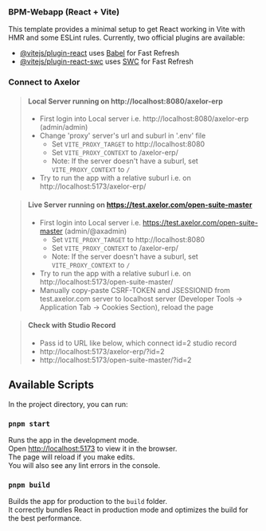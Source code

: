 ### BPM-Webapp (React + Vite)

This template provides a minimal setup to get React working in Vite with HMR and some ESLint rules. Currently, two official plugins are available:

- [@vitejs/plugin-react](https://github.com/vitejs/vite-plugin-react/blob/main/packages/plugin-react/README.md) uses [Babel](https://babeljs.io/) for Fast Refresh
- [@vitejs/plugin-react-swc](https://github.com/vitejs/vite-plugin-react-swc) uses [SWC](https://swc.rs/) for Fast Refresh

### Connect to Axelor

> #### Local Server running on http://localhost:8080/axelor-erp
>
> - First login into Local server i.e. http://localhost:8080/axelor-erp (admin/admin)
> - Change 'proxy' server's url and suburl in '.env' file
>   - Set `VITE_PROXY_TARGET` to http://localhost:8080
>   - Set `VITE_PROXY_CONTEXT` to /axelor-erp/
>   - Note: If the server doesn't have a suburl, set `VITE_PROXY_CONTEXT` to `/`
> - Try to run the app with a relative suburl i.e. on http://localhost:5173/axelor-erp/

> #### Live Server running on https://test.axelor.com/open-suite-master
>
> - First login into Local server i.e. https://test.axelor.com/open-suite-master (admin/@axadmin)
>   - Set `VITE_PROXY_TARGET` to http://localhost:8080
>   - Set `VITE_PROXY_CONTEXT` to /axelor-erp/
>   - Note: If the server doesn't have a suburl, set `VITE_PROXY_CONTEXT` to `/`
> - Try to run the app with a relative suburl i.e. on http://localhost:5173/open-suite-master/
> - Manually copy-paste CSRF-TOKEN and JSESSIONID from test.axelor.com server to localhost server (Developer Tools -> Application Tab -> Cookies Section), reload the page

> #### Check with Studio Record
>
> - Pass id to URL like below, which connect id=2 studio record
> - http://localhost:5173/axelor-erp/?id=2
> - http://localhost:5173/open-suite-master/?id=2

## Available Scripts

In the project directory, you can run:

### `pnpm start`

Runs the app in the development mode.\
Open [http://localhost:5173](http://localhost:5173) to view it in the browser.\
The page will reload if you make edits.\
You will also see any lint errors in the console.

### `pnpm build`

Builds the app for production to the `build` folder.\
It correctly bundles React in production mode and optimizes the build for the best performance.

